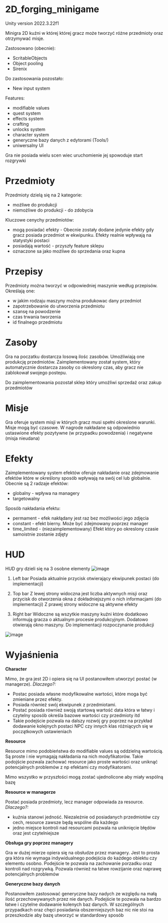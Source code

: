 # 2D_forging_minigame

Unity version 2022.3.22f1

Minigra 2D kuźni w której której gracz może tworzyć różne przedmioty oraz otrzymywać misje.

Zastosowano (obecnie):
 - ScritableObjects
 - Object pooling
 - Sirenix

Do zastosowania pozostało:
 - New input system

Features:
 - modifiable values
 - quest system
 - effects system
 - crafting
 - unlocks system
 - character system
 - generyczne bazy danych z edytorami (Tools/)
 - uniwersalny UI

Gra nie posiada wielu scen wiec uruchomienie jej spowoduje start rozgrywki

# Przedmioty
Przedmioty dzielą się na 2 kategorie:
 - możliwe do produkcji
 - niemożliwe do produkcji - do zdobycia

Kluczowe cenychy przedmiotów:
 - mogą posiadać efekty - Obecnie zostały dodane jedynie efekty gdy gracz posiada przedmiot w ekwipunku. Efekty realnie wpływają na statystyki postaci
 - posiadają wartość - przyszły feature sklepu
 - oznaczone sa jako możliwe do sprzedania oraz kupna

# Przepisy
Przedmioty można tworzyć w odpowiedniej maszynie według przepisów.
Określają one:
 - w jakim rodzaju maszyny można produkowac dany przedmiot
 - zapotrzebowanie do utworzenia przedmiotu
 - szansę na powodzenie
 - czas trwania tworzenia
 - id finalnego przedmiotu

# Zasoby
Gra na poczatku dostarcza losową ilośc zasobów. Umożliwiają one produkcję przedmiotów.
Zaimplementowany został system, który automatycznie dostarcza zasoby co okreslony czas, aby gracz nie zablokował swojego postepu.

Do zaimplementowania pozostał sklep który umożliwi sprzedaż oraz zakup przedmiotów

# Misje
Gra oferuje system misji w których gracz musi spełni okreslone warunki. Misje mogą być czasowe.
W nagrode nakładane są odpowiednio ustaswione efekty pozytywne (w przypadku powodzenia) i negatywne (misja nieudana)

# Efekty
Zaimplementowany system efektów oferuje nakładanie oraz zdejmowanie efektów które w określony sposób wpływają na swój cel lub globalnie.
Obecnie są 2 radzaje efektów:
 - globalny - wpływa na managery
 - targetowalny

Sposób nakładania efektu:
 - permament - efek nakłądany jest raz bez możliwości jego zdjęcia
 - constant - efekt bierny. Może być zdejmowany poprzez manager
 - time_limited - (niezaimplementowany) Efekt który po okreslony czasie samoistnie zostanie zdjęty

# HUD
HUD gry dzieli się na 3 osobne elementy
![image](https://github.com/user-attachments/assets/e683e386-abfe-4253-8552-76dde341ff7a)

1. Left bar
Posiada aktualnie przycisk otwierający ekwipunek postaci (do implementacji)

2. Top bar
Z lewej strony widoczna jest liczba aktywnych misji oraz przycisk do otworzenia okna z dokładniejszymi o nich informacjami (do implementacji)
Z prawej strony widoczne są aktywne efekty

3. Right bar
Widoczne są wszytkie maszyny kuźni które dodatkowo informują gracza o aktualnym procesie produkcyjnym. Dodatowo otwierają okno maszyny. 
Do implementacji rozpoczynanie produkcji

![image](https://github.com/user-attachments/assets/dd6a59ce-64af-47fb-9a05-3372ff144bd0)

# Wyjaśnienia
**Character**

Mimo, że gra jest 2D i opiera się na UI postanowiłem utworzyć postać (w managerze).
_Dlaczego?:_
 - Postac posiada własne modyfikowalne wartości, które moga być zmieniane przez efekty. 
 - Posiada również swój ekwipunek z przedmiotami.
 - Postać posiada również swoją startową wartość data która w łatwy i czytelny sposób określa bazowe wartości czy przedmioty itd
 - Takie podejście pozwala na dalszy rozwój gry poprzez na przykład dodawanie kolejnych postaci NPC czy innych klas różniących się w początkowych ustawieniach


**Resource**

Resource mimo podobieństwa do modifiable values są oddzielną wartością. Są proste i nie wymagają nakładania na nich modyfikatorów.
Takie podojście pozwala zachować resource jako proste wartości oraz uniknąć potencjalnych problemów z np efektami czy modyfikatorami.

Mimo wszystko w przyszłości mogą zostać ujednolicone aby miały wspólną bazę


**Resource w managerze**

Postać posiada przedmioty, lecz manager odpowiada za resource.
_Dlaczego?:_
- kuźnia stanowi jedność. Niezależnie od posiadanych przedmiotów czy cech, resource zawsze będą wspólne dla każdego
- jedno miejsce kontroli nad resourcami pozwala na uniknięcie błędów oraz jest czytelniejsze


**Obsługa gry poprzez managery**

Gra w dużej mierze opiera się na obsłudze przez managery. Jest to prosta gra która nie wymaga indywidualnego podejścia do każdego obiektu czy elementu osobno.
Podejście te pozwala na zachowanie porzadku oraz kontroli nad rozgrywką. Pozwala również na łatwe rowzijanie oraz naprawę potencjalnych problemów


**Generyczne bazy danych**

Postanowiłem zastosować generyczne bazy nadych ze względu na małą ilość przechowywanych przez nie danych.
Podejście te pozwala na bardzo łatwe i czytelne dodawanie kolenych baz danych.
W szczególnych przypadkach oraz chęci posiadania obszerniejszych baz nic nie stoi na przeszkodzie aby bazę utworzyć w standardowy sposób
